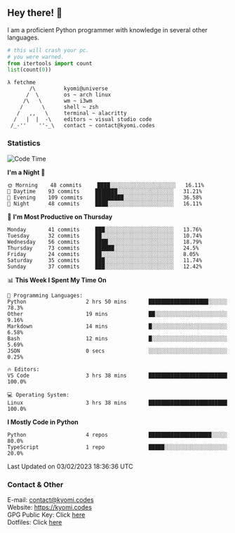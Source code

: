 ## Hey there! 👋
I am a proficient Python programmer with knowledge in several other languages.

```py
# this will crash your pc.
# you were warned.
from itertools import count
list(count(0))
```

```
λ fetchme
       /\         kyomi@universe
      /  \        os ~ arch linux
     /\   \       wm ~ i3wm
    /      \      shell ~ zsh
   /   ,,   \     terminal ~ alacritty
  /   |  |  -\    editors ~ visual studio code
 /_-''    ''-_\   contact ~ contact@kyomi.codes
```

### Statistics
<!--START_SECTION:waka-->
![Code Time](http://img.shields.io/badge/Code%20Time-155%20hrs%2035%20mins-blue)

**I'm a Night 🦉** 

```text
🌞 Morning    48 commits     ████░░░░░░░░░░░░░░░░░░░░░   16.11% 
🌆 Daytime    93 commits     ███████░░░░░░░░░░░░░░░░░░   31.21% 
🌃 Evening    109 commits    █████████░░░░░░░░░░░░░░░░   36.58% 
🌙 Night      48 commits     ████░░░░░░░░░░░░░░░░░░░░░   16.11%

```
📅 **I'm Most Productive on Thursday** 

```text
Monday       41 commits     ███░░░░░░░░░░░░░░░░░░░░░░   13.76% 
Tuesday      32 commits     ██░░░░░░░░░░░░░░░░░░░░░░░   10.74% 
Wednesday    56 commits     ████░░░░░░░░░░░░░░░░░░░░░   18.79% 
Thursday     73 commits     ██████░░░░░░░░░░░░░░░░░░░   24.5% 
Friday       24 commits     ██░░░░░░░░░░░░░░░░░░░░░░░   8.05% 
Saturday     35 commits     ███░░░░░░░░░░░░░░░░░░░░░░   11.74% 
Sunday       37 commits     ███░░░░░░░░░░░░░░░░░░░░░░   12.42%

```


📊 **This Week I Spent My Time On** 

```text
💬 Programming Languages: 
Python                   2 hrs 50 mins       ███████████████████░░░░░░   78.3% 
Other                    19 mins             ██░░░░░░░░░░░░░░░░░░░░░░░   9.16% 
Markdown                 14 mins             █░░░░░░░░░░░░░░░░░░░░░░░░   6.58% 
Bash                     12 mins             █░░░░░░░░░░░░░░░░░░░░░░░░   5.69% 
JSON                     0 secs              ░░░░░░░░░░░░░░░░░░░░░░░░░   0.25%

🔥 Editors: 
VS Code                  3 hrs 38 mins       █████████████████████████   100.0%

💻 Operating System: 
Linux                    3 hrs 38 mins       █████████████████████████   100.0%

```

**I Mostly Code in Python** 

```text
Python                   4 repos             ████████████████████░░░░░   80.0% 
TypeScript               1 repo              █████░░░░░░░░░░░░░░░░░░░░   20.0%

```



 Last Updated on 03/02/2023 18:36:36 UTC
<!--END_SECTION:waka-->

### Contact & Other
E-mail: contact@kyomi.codes<br>
Website: https://kyomi.codes<br>
GPG Public Key: Click [here](https://github.com/bitterteriyaki.gpg)<br>
Dotfiles: Click [here](https://github.com/bitterteriyaki/dotfiles)
